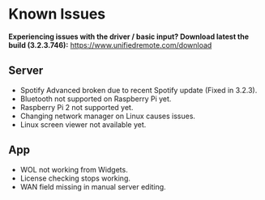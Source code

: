 # Known Issues

**Experiencing issues with the driver / basic input? Download latest the build (3.2.3.746):**
https://www.unifiedremote.com/download

## Server

* Spotify Advanced broken due to recent Spotify update (Fixed in 3.2.3).
* Bluetooth not supported on Raspberry Pi yet.
* Raspberry Pi 2 not supported yet.
* Changing network manager on Linux causes issues.
* Linux screen viewer not available yet.

## App

* WOL not working from Widgets.
* License checking stops working.
* WAN field missing in manual server editing.
